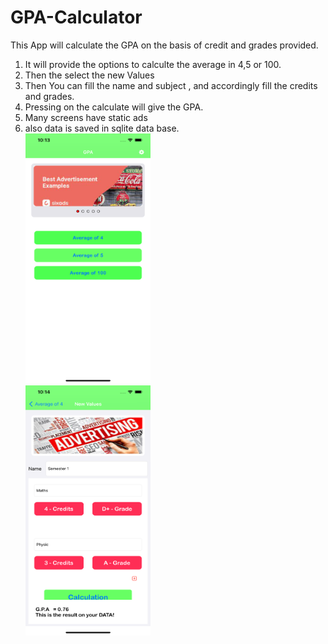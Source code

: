 # GPA-Calculator
This App will calculate the GPA on the basis of credit and grades provided.<br>

1. It will provide the options to calculte the average in 4,5 or 100.<br>
2. Then the select the new Values<br>
3. Then You can fill the name and subject , and accordingly fill the credits and grades.<br>
4. Pressing on the calculate will give the GPA.<br>
5. Many screens have static ads<br>
6. also data is saved in sqlite data base.<br>
<img src = "https://github.com/mksmanish/GPA-Calculator/blob/main/Sreenshot/Simulator%20Screen%20Shot%20-%20iPhone%2012%20Pro%20Max%20-%202021-08-22%20at%2010.13.35.png" width="200" height="400" ><br>
<img src = "https://github.com/mksmanish/GPA-Calculator/blob/main/Sreenshot/Simulator%20Screen%20Shot%20-%20iPhone%2012%20Pro%20Max%20-%202021-08-22%20at%2010.14.30.png" width="200" height="400" ><br>


